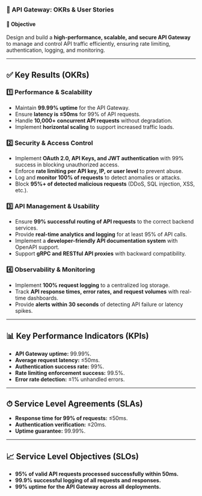 ### **🚀 API Gateway: OKRs & User Stories**

#### **🎯 Objective**
Design and build a **high-performance, scalable, and secure API Gateway** to manage and control API traffic efficiently, ensuring rate limiting, authentication, logging, and monitoring.

---

## ✅ **Key Results (OKRs)**  

### **1️⃣ Performance & Scalability**  
- Maintain **99.99% uptime** for the API Gateway.  
- Ensure **latency is ≤50ms** for 99% of API requests.  
- Handle **10,000+ concurrent API requests** without degradation.  
- Implement **horizontal scaling** to support increased traffic loads.  

### **2️⃣ Security & Access Control**  
- Implement **OAuth 2.0, API Keys, and JWT authentication** with 99% success in blocking unauthorized access.  
- Enforce **rate limiting per API key, IP, or user level** to prevent abuse.  
- Log and **monitor 100% of requests** to detect anomalies or attacks.  
- Block **95%+ of detected malicious requests** (DDoS, SQL injection, XSS, etc.).  

### **3️⃣ API Management & Usability**  
- Ensure **99% successful routing of API requests** to the correct backend services.  
- Provide **real-time analytics and logging** for at least 95% of API calls.  
- Implement a **developer-friendly API documentation system** with OpenAPI support.  
- Support **gRPC and RESTful API proxies** with backward compatibility.  

### **4️⃣ Observability & Monitoring**  
- Implement **100% request logging** to a centralized log storage.  
- Track **API response times, error rates, and request volumes** with real-time dashboards.  
- Provide **alerts within 30 seconds** of detecting API failure or latency spikes.  

---

## 📊 **Key Performance Indicators (KPIs)**  
- **API Gateway uptime:** 99.99%.  
- **Average request latency:** ≤50ms.  
- **Authentication success rate:** 99%.  
- **Rate limiting enforcement success:** 99.5%.  
- **Error rate detection:** ≤1% unhandled errors.  

---

## ⏱ **Service Level Agreements (SLAs)**  
- **Response time for 99% of requests:** ≤50ms.  
- **Authentication verification:** ≤20ms.  
- **Uptime guarantee:** 99.99%.  

---

## 📈 **Service Level Objectives (SLOs)**  
- **95% of valid API requests processed successfully within 50ms.**  
- **99.9% successful logging of all requests and responses.**  
- **99% uptime for the API Gateway across all deployments.**  
